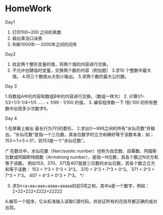 # HomeWork
Day1 
1. 打印100~200 之间的素数 
2. 输出乘法口诀表 
3. 判断1000年---2000年之间的闰年 


Day2
1. 给定两个整形变量的值，将两个值的内容进行交换。 
2. 不允许创建临时变量，交换两个数的内容（附加题） 
3.求10 个整数中最大值。 
4.将三个数按从大到小输出。 
5.求两个数的最大公约数。


Day 3

1.将数组A中的内容和数组B中的内容进行交换。（数组一样大） 
2. 计算1/1-1/2+1/3-1/4+1/5 …… + 1/99 - 1/100 的值。 
3. 编写程序数一下 1到 100 的所有整数中出现多少次数字9。


Day 4

1.在屏幕上输出 最长行为7行的菱形。 
2.求出0～999之间的所有“水仙花数”并输出。“水仙花数”是指一个三位数，其各位数字的立方和确好等于该数本身，如；153＝1＋5＋3?，则153是一个“水仙花数”。 

/* 
在数论中，水仙花数（Narcissistic number）也称为自恋数、自幂数、阿姆斯壮数或阿姆斯特朗数（Armstrong number），是指一N位数，其各个数之N次方和等于该数。 
例如153、370、371及407就是三位数的水仙花数，其各个数之立方和等于该数： 
153 = 1^3 + 5^3 + 3^3。 
370 = 3^3 + 7^3 + 0^3。 
371 = 3^3 + 7^3 + 1^3。 
407 = 4^3 + 0^3 + 7^3。 
*/ 


3. 求Sn=a+aa+aaa+aaaa+aaaaa的前5项之和，其中a是一个数字，例如：2+22+222+2222+22222 

4.编写一个程序，它从标准输入读取C源代码，并验证所有的花括号都正确的成对出现。 
